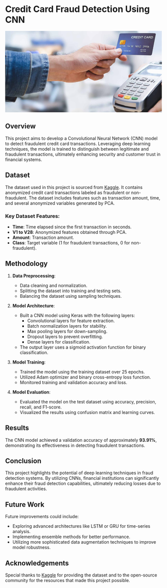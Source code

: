 # Credit Card Fraud Detection Using CNN

![Credit Card Fraud Detection](https://github.com/kmoreno013/Credit-Card-Fraud-Detection-using-CNN/blob/main/creditcard.png)

## Overview
This project aims to develop a Convolutional Neural Network (CNN) model to detect fraudulent credit card transactions. Leveraging deep learning techniques, the model is trained to distinguish between legitimate and fraudulent transactions, ultimately enhancing security and customer trust in financial systems.

## Dataset
The dataset used in this project is sourced from [Kaggle](https://www.kaggle.com/datasets/dalpozz/creditcard-fraud). It contains anonymized credit card transactions labeled as fraudulent or non-fraudulent. The dataset includes features such as transaction amount, time, and several anonymized variables generated by PCA.

### Key Dataset Features:
- **Time**: Time elapsed since the first transaction in seconds.
- **V1 to V28**: Anonymized features obtained through PCA.
- **Amount**: Transaction amount.
- **Class**: Target variable (1 for fraudulent transactions, 0 for non-fraudulent).

## Methodology
1. **Data Preprocessing**:
   - Data cleaning and normalization.
   - Splitting the dataset into training and testing sets.
   - Balancing the dataset using sampling techniques.

2. **Model Architecture**:
   - Built a CNN model using Keras with the following layers:
     - Convolutional layers for feature extraction.
     - Batch normalization layers for stability.
     - Max pooling layers for down-sampling.
     - Dropout layers to prevent overfitting.
     - Dense layers for classification.
   - The output layer uses a sigmoid activation function for binary classification.

3. **Model Training**:
   - Trained the model using the training dataset over 25 epochs.
   - Utilized Adam optimizer and binary cross-entropy loss function.
   - Monitored training and validation accuracy and loss.

4. **Model Evaluation**:
   - Evaluated the model on the test dataset using accuracy, precision, recall, and F1-score.
   - Visualized the results using confusion matrix and learning curves.

## Results
The CNN model achieved a validation accuracy of approximately **93.91%**, demonstrating its effectiveness in detecting fraudulent transactions.

## Conclusion
This project highlights the potential of deep learning techniques in fraud detection systems. By utilizing CNNs, financial institutions can significantly enhance their fraud detection capabilities, ultimately reducing losses due to fraudulent activities.

## Future Work
Future improvements could include:
- Exploring advanced architectures like LSTM or GRU for time-series analysis.
- Implementing ensemble methods for better performance.
- Utilizing more sophisticated data augmentation techniques to improve model robustness.

## Acknowledgements
Special thanks to [Kaggle](https://www.kaggle.com/) for providing the dataset and to the open-source community for the resources that made this project possible.
